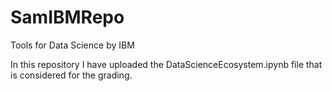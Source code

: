 # SamIBMRepo
Tools for Data Science by IBM

In this repository I have uploaded the DataScienceEcosystem.ipynb file that is considered for the grading.
